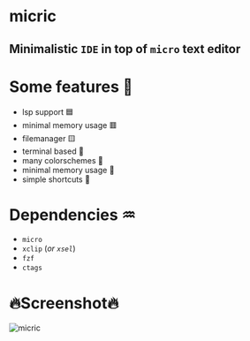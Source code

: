 # micric
## Minimalistic `IDE` in top of `micro` text editor

# Some features :muscle:
- lsp support 🟦
- minimal memory usage 🟥
- filemanager 🟨
- terminal based 💚
- many colorschemes 🌈
- minimal memory usage 🐏
- simple shortcuts 🤬

# Dependencies ♒
- `micro` 
- `xclip` (*or `xsel`*)
- `fzf`
- `ctags`


# 🔥Screenshot🔥
![micric](https://cdn.discordapp.com/attachments/955362477137362954/969686986770227210/2022-04-29_22-49.png?raw=true)

